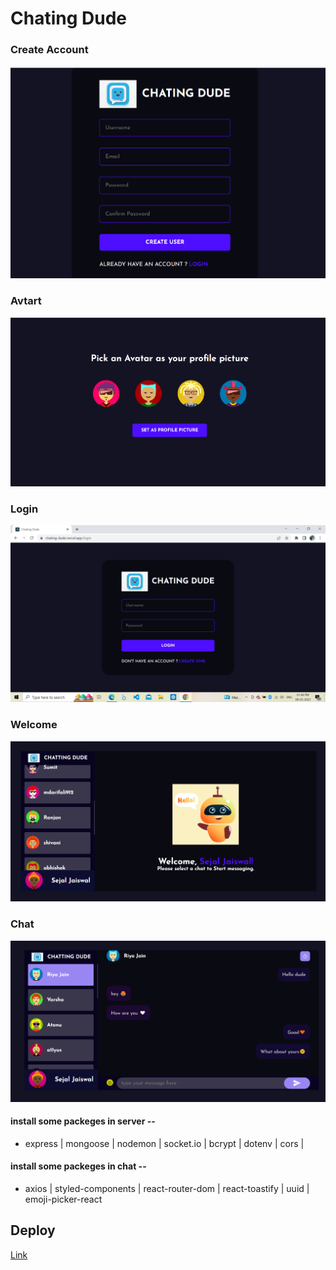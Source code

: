 <h1 color="red" fontSize="30px"> Chating Dude  </h1>

<h3> Create Account </h3>
<img src='./chat/Images/signup.png'>

<h3> Avtart </h3>
<img src='./chat/Images/avtar.png'>

<h3>Login</h3>
<img src='./chat/Images/login.png'>

<h3>Welcome</h3>
<img src='./chat/Images/welcome.png'>

<h3> Chat </h3>
<img src='./chat/Images/chat.png'>



<h4>install some packeges in server -- </h4>

- express | mongoose | nodemon | socket.io | bcrypt | dotenv | cors |

<h4>install some packeges in chat -- </h4>

- axios | styled-components | react-router-dom | react-toastify | uuid | emoji-picker-react

<h2 > Deploy </h2>
<a href="https://chating-dude.vercel.app" target="blank"> Link</a>



